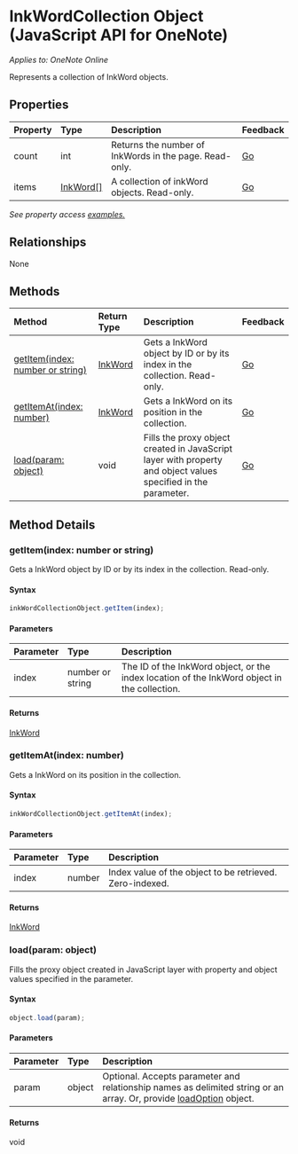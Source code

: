 # InkWordCollection Object (JavaScript API for OneNote)

_Applies to: OneNote Online_  


Represents a collection of InkWord objects.

## Properties

| Property	   | Type	|Description|Feedback|
|:---------------|:--------|:----------|:-------|
|count|int|Returns the number of InkWords in the page. Read-only.|[Go](https://github.com/OfficeDev/office-js-docs/issues/new?title=OneNote-inkWordCollection-count)|
|items|[InkWord[]](inkword.md)|A collection of inkWord objects. Read-only.|[Go](https://github.com/OfficeDev/office-js-docs/issues/new?title=OneNote-inkWordCollection-items)|

_See property access [examples.](#property-access-examples)_

## Relationships
None


## Methods

| Method		   | Return Type	|Description| Feedback|
|:---------------|:--------|:----------|:-------|
|[getItem(index: number or string)](#getitemindex-number-or-string)|[InkWord](inkword.md)|Gets a InkWord object by ID or by its index in the collection. Read-only.|[Go](https://github.com/OfficeDev/office-js-docs/issues/new?title=OneNote-inkWordCollection-getItem)|
|[getItemAt(index: number)](#getitematindex-number)|[InkWord](inkword.md)|Gets a InkWord on its position in the collection.|[Go](https://github.com/OfficeDev/office-js-docs/issues/new?title=OneNote-inkWordCollection-getItemAt)|
|[load(param: object)](#loadparam-object)|void|Fills the proxy object created in JavaScript layer with property and object values specified in the parameter.|[Go](https://github.com/OfficeDev/office-js-docs/issues/new?title=OneNote-inkWordCollection-load)|

## Method Details


### getItem(index: number or string)
Gets a InkWord object by ID or by its index in the collection. Read-only.

#### Syntax
```js
inkWordCollectionObject.getItem(index);
```

#### Parameters
| Parameter	   | Type	|Description|
|:---------------|:--------|:----------|
|index|number or string|The ID of the InkWord object, or the index location of the InkWord object in the collection.|

#### Returns
[InkWord](inkword.md)

### getItemAt(index: number)
Gets a InkWord on its position in the collection.

#### Syntax
```js
inkWordCollectionObject.getItemAt(index);
```

#### Parameters
| Parameter	   | Type	|Description|
|:---------------|:--------|:----------|
|index|number|Index value of the object to be retrieved. Zero-indexed.|

#### Returns
[InkWord](inkword.md)

### load(param: object)
Fills the proxy object created in JavaScript layer with property and object values specified in the parameter.

#### Syntax
```js
object.load(param);
```

#### Parameters
| Parameter	   | Type	|Description|
|:---------------|:--------|:----------|
|param|object|Optional. Accepts parameter and relationship names as delimited string or an array. Or, provide [loadOption](loadoption.md) object.|

#### Returns
void
